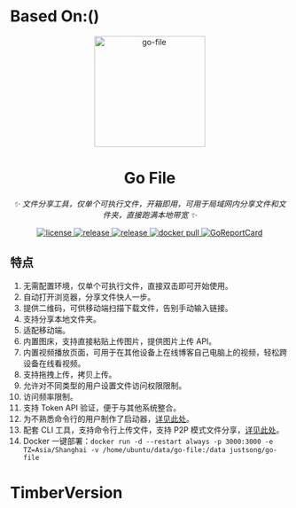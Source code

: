 # Based On:()

<p align="center">
  <a href="https://github.com/songquanpeng/go-file"><img src="https://user-images.githubusercontent.com/39998050/108494937-1a573e80-72e3-11eb-81c3-5545d7c2ed6e.jpg" width="200" height="200" alt="go-file"></a>
</p>

<div align="center">

# Go File

_✨ 文件分享工具，仅单个可执行文件，开箱即用，可用于局域网内分享文件和文件夹，直接跑满本地带宽 ✨_  

</div>

<p align="center">
  <a href="https://raw.githubusercontent.com/songquanpeng/go-file/master/LICENSE">
    <img src="https://img.shields.io/github/license/songquanpeng/go-file?color=brightgreen" alt="license">
  </a>
  <a href="https://github.com/songquanpeng/go-file/releases/latest">
    <img src="https://img.shields.io/github/v/release/songquanpeng/go-file?color=brightgreen&include_prereleases" alt="release">
  </a>
  <a href="https://github.com/songquanpeng/go-file/releases/latest">
    <img src="https://img.shields.io/github/downloads/songquanpeng/go-file/total?color=brightgreen&include_prereleases" alt="release">
  </a>
  <a href="https://hub.docker.com/repository/docker/justsong/go-file">
    <img src="https://img.shields.io/docker/pulls/justsong/go-file?color=brightgreen" alt="docker pull">
  </a>
  <a href="https://goreportcard.com/report/github.com/songquanpeng/go-file">
  <img src="https://goreportcard.com/badge/github.com/songquanpeng/go-file" alt="GoReportCard">
  </a>
</p>

## 特点
1. 无需配置环境，仅单个可执行文件，直接双击即可开始使用。
2. 自动打开浏览器，分享文件快人一步。
3. 提供二维码，可供移动端扫描下载文件，告别手动输入链接。
4. 支持分享本地文件夹。
5. 适配移动端。
6. 内置图床，支持直接粘贴上传图片，提供图片上传 API。
7. 内置视频播放页面，可用于在其他设备上在线博客自己电脑上的视频，轻松跨设备在线看视频。
8. 支持拖拽上传，拷贝上传。
9. 允许对不同类型的用户设置文件访问权限限制。
10. 访问频率限制。
11. 支持 Token API 验证，便于与其他系统整合。
12. 为不熟悉命令行的用户制作了启动器，[详见此处](https://github.com/songquanpeng/gofile-launcher)。
13. 配套 CLI 工具，支持命令行上传文件，支持 P2P 模式文件分享，[详见此处](https://github.com/songquanpeng/gofile-cli)。
14. Docker 一键部署：`docker run -d --restart always -p 3000:3000 -e TZ=Asia/Shanghai -v /home/ubuntu/data/go-file:/data justsong/go-file`

# TimberVersion

## 



